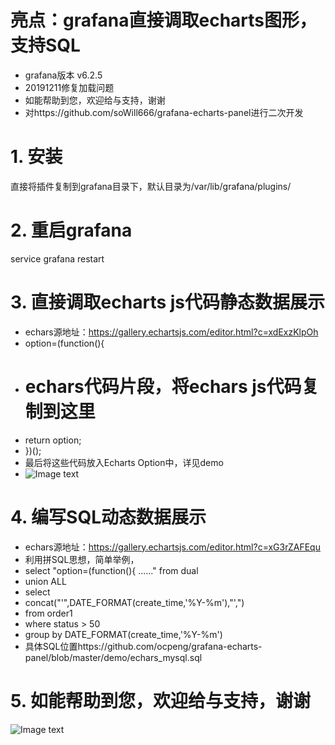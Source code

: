 # 亮点：grafana直接调取echarts图形，支持SQL
* grafana版本 v6.2.5
* 20191211修复加载问题
* 如能帮助到您，欢迎给与支持，谢谢
* 对https://github.com/soWill666/grafana-echarts-panel进行二次开发

# 1. 安装
直接将插件复制到grafana目录下，默认目录为/var/lib/grafana/plugins/

# 2. 重启grafana
service grafana restart

# 3. 直接调取echarts js代码静态数据展示
* echars源地址：https://gallery.echartsjs.com/editor.html?c=xdExzKlpOh
* option=(function(){
* # echars代码片段，将echars js代码复制到这里
* return option;
* })();
* 最后将这些代码放入Echarts Option中，详见demo
* ![Image text](https://raw.githubusercontent.com/ocpeng/grafana-echarts-panel/demo/01.png)

# 4. 编写SQL动态数据展示
* echars源地址：https://gallery.echartsjs.com/editor.html?c=xG3rZAFEqu
* 利用拼SQL思想，简单举例，
* select "option=(function(){ ......" from dual
* union ALL
* select 
* concat("'",DATE_FORMAT(create_time,'%Y-%m'),"',")
* from order1 
* where status > 50
* group by DATE_FORMAT(create_time,'%Y-%m')
* 具体SQL位置https://github.com/ocpeng/grafana-echarts-panel/blob/master/demo/echars_mysql.sql


# 5. 如能帮助到您，欢迎给与支持，谢谢
![Image text](https://raw.githubusercontent.com/ocpeng/grafana-echarts-panel/demo/03.png)
